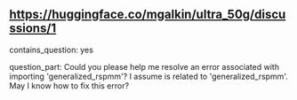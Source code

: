 ## https://huggingface.co/mgalkin/ultra_50g/discussions/1

contains_question: yes

question_part: Could you please help me resolve an error associated with importing  'generalized_rspmm'? I assume is related to 'generalized_rspmm'. May I know how to fix this error?